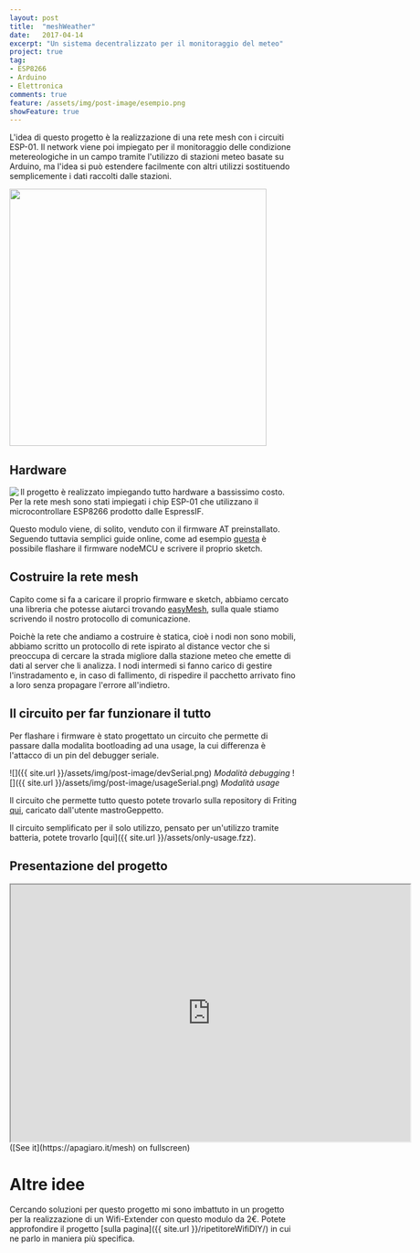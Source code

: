 ```yaml
---
layout: post
title:  "meshWeather"
date:   2017-04-14
excerpt: "Un sistema decentralizzato per il monitoraggio del meteo"
project: true
tag:
- ESP8266
- Arduino
- Elettronica
comments: true
feature: /assets/img/post-image/esempio.png
showFeature: true
---
```

L'idea di questo progetto è la realizzazione di una rete mesh con i circuiti ESP-01. Il network viene poi impiegato per il monitoraggio delle condizione metereologiche in un campo tramite l'utilizzo di stazioni meteo basate su Arduino, ma l'idea si può estendere facilmente con altri utilizzi sostituendo semplicemente i dati raccolti dalle stazioni.

<img src="{{ site.url }}/assets/img/post-image/esempio.png" style="width: 450px !important;"/>

## Hardware
<img src="{{ site.url }}/assets/img/post-image/ESP-01.jpg" align="left"/>
Il progetto è realizzato impiegando tutto hardware a bassissimo costo. Per la rete mesh sono stati impiegati i chip ESP-01 che utilizzano il microcontrollare ESP8266 prodotto dalle EspressIF.

Questo modulo viene, di solito, venduto con il firmware AT preinstallato. Seguendo tuttavia semplici guide online, come ad esempio [questa](https://h3ron.com/post/programmare-lesp8266-ovvero-arduino-con-il-wifi-a-meno-di-2/) è possibile flashare il firmware nodeMCU e scrivere il proprio sketch.

## Costruire la rete mesh
Capito come si fa a caricare il proprio firmware e sketch, abbiamo cercato una libreria che potesse aiutarci trovando [easyMesh](https://github.com/Coopdis/easyMesh), sulla quale stiamo scrivendo il nostro protocollo di comunicazione.

Poichè la rete che andiamo a costruire è statica, cioè i nodi non sono mobili, abbiamo scritto un protocollo di rete ispirato al distance vector che si preoccupa di cercare la strada migliore dalla stazione meteo che emette di dati al server che li analizza. I nodi intermedi si fanno carico di gestire l'instradamento e, in caso di fallimento, di rispedire il pacchetto arrivato fino a loro senza propagare l'errore all'indietro.

## Il circuito per far funzionare il tutto
Per flashare i firmware è stato progettato un circuito che permette di passare dalla modalita bootloading ad una usage, la cui differenza è l'attacco di un pin del debugger seriale.

![]({{ site.url }}/assets/img/post-image/devSerial.png)
*Modalità debugging*
![]({{ site.url }}/assets/img/post-image/usageSerial.png)
*Modalità usage*

Il circuito che permette tutto questo potete trovarlo sulla repository di Friting [qui](http://fritzing.org/projects/esp01-development-board), caricato dall'utente mastroGeppetto.

Il circuito semplificato per il solo utilizzo, pensato per un'utilizzo tramite batteria, potete trovarlo [qui]({{ site.url }}/assets/only-usage.fzz).

## Presentazione del progetto
<iframe src="https://apagiaro.it/mesh" height="450px" width="700px"></iframe>
([See it](https://apagiaro.it/mesh) on fullscreen)

# Altre idee
Cercando soluzioni per questo progetto mi sono imbattuto in un progetto per la realizzazione di un Wifi-Extender con questo modulo da 2€. Potete approfondire il progetto [sulla pagina]({{ site.url }}/ripetitoreWifiDIY/) in cui ne parlo in maniera più specifica.
